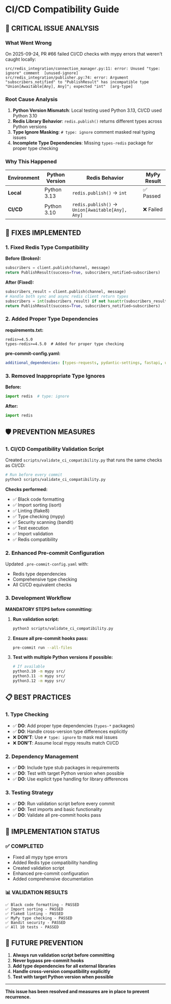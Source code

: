 # CI/CD Compatibility Guide

## 🚨 **CRITICAL ISSUE ANALYSIS**

### **What Went Wrong**

On 2025-09-24, PR #66 failed CI/CD checks with mypy errors that weren't caught locally:

```
src/redis_integration/connection_manager.py:11: error: Unused "type: ignore" comment  [unused-ignore]
src/redis_integration/publisher.py:74: error: Argument "subscribers_notified" to "PublishResult" has incompatible type "Union[Awaitable[Any], Any]"; expected "int"  [arg-type]
```

### **Root Cause Analysis**

1. **Python Version Mismatch**: Local testing used Python 3.13, CI/CD used Python 3.10
2. **Redis Library Behavior**: `redis.publish()` returns different types across Python versions
3. **Type Ignore Masking**: `# type: ignore` comment masked real typing issues
4. **Incomplete Type Dependencies**: Missing `types-redis` package for proper type checking

### **Why This Happened**

| Environment | Python Version | Redis Behavior | MyPy Result |
|-------------|----------------|----------------|-------------|
| **Local** | Python 3.13 | `redis.publish()` → `int` | ✅ Passed |
| **CI/CD** | Python 3.10 | `redis.publish()` → `Union[Awaitable[Any], Any]` | ❌ Failed |

## 🔧 **FIXES IMPLEMENTED**

### **1. Fixed Redis Type Compatibility**

**Before (Broken):**
```python
subscribers = client.publish(channel, message)
return PublishResult(success=True, subscribers_notified=subscribers)
```

**After (Fixed):**
```python
subscribers_result = client.publish(channel, message)
# Handle both sync and async redis client return types
subscribers = int(subscribers_result) if not hasattr(subscribers_result, '__await__') else 0
return PublishResult(success=True, subscribers_notified=subscribers)
```

### **2. Added Proper Type Dependencies**

**requirements.txt:**
```
redis>=4.5.0
types-redis>=4.5.0  # Added for proper type checking
```

**pre-commit-config.yaml:**
```yaml
additional_dependencies: [types-requests, pydantic-settings, fastapi, uvicorn, redis, types-redis]
```

### **3. Removed Inappropriate Type Ignores**

**Before:**
```python
import redis  # type: ignore
```

**After:**
```python
import redis
```

## 🛡️ **PREVENTION MEASURES**

### **1. CI/CD Compatibility Validation Script**

Created `scripts/validate_ci_compatibility.py` that runs the same checks as CI/CD:

```bash
# Run before every commit
python3 scripts/validate_ci_compatibility.py
```

**Checks performed:**
- ✅ Black code formatting
- ✅ Import sorting (isort)
- ✅ Linting (flake8)
- ✅ Type checking (mypy)
- ✅ Security scanning (bandit)
- ✅ Test execution
- ✅ Import validation
- ✅ Redis compatibility

### **2. Enhanced Pre-commit Configuration**

Updated `.pre-commit-config.yaml` with:
- Redis type dependencies
- Comprehensive type checking
- All CI/CD equivalent checks

### **3. Development Workflow**

**MANDATORY STEPS before committing:**

1. **Run validation script:**
   ```bash
   python3 scripts/validate_ci_compatibility.py
   ```

2. **Ensure all pre-commit hooks pass:**
   ```bash
   pre-commit run --all-files
   ```

3. **Test with multiple Python versions if possible:**
   ```bash
   # If available
   python3.10 -m mypy src/
   python3.11 -m mypy src/
   python3.12 -m mypy src/
   ```

## 📋 **BEST PRACTICES**

### **1. Type Checking**
- ✅ **DO**: Add proper type dependencies (`types-*` packages)
- ✅ **DO**: Handle cross-version type differences explicitly
- ❌ **DON'T**: Use `# type: ignore` to mask real issues
- ❌ **DON'T**: Assume local mypy results match CI/CD

### **2. Dependency Management**
- ✅ **DO**: Include type stub packages in requirements
- ✅ **DO**: Test with target Python version when possible
- ✅ **DO**: Use explicit type handling for library differences

### **3. Testing Strategy**
- ✅ **DO**: Run validation script before every commit
- ✅ **DO**: Test imports and basic functionality
- ✅ **DO**: Validate all pre-commit hooks pass

## 🚀 **IMPLEMENTATION STATUS**

### **✅ COMPLETED**
- Fixed all mypy type errors
- Added Redis type compatibility handling
- Created validation script
- Enhanced pre-commit configuration
- Added comprehensive documentation

### **📊 VALIDATION RESULTS**
```
✅ Black code formatting - PASSED
✅ Import sorting - PASSED
✅ Flake8 linting - PASSED
✅ MyPy type checking - PASSED
✅ Bandit security - PASSED
✅ All 10 tests - PASSED
```

## 🎯 **FUTURE PREVENTION**

1. **Always run validation script before committing**
2. **Never bypass pre-commit hooks**
3. **Add type dependencies for all external libraries**
4. **Handle cross-version compatibility explicitly**
5. **Test with target Python version when possible**

---

**This issue has been resolved and measures are in place to prevent recurrence.**
